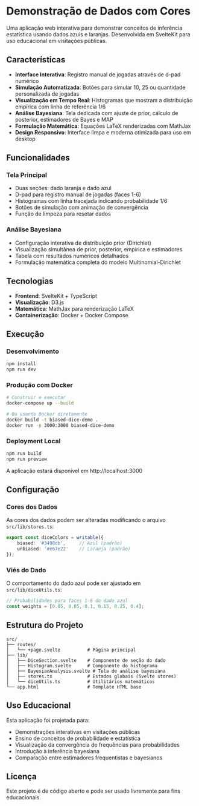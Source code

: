 # Demonstração de Dados com Cores

Uma aplicação web interativa para demonstrar conceitos de inferência estatística usando dados azuis e laranjas. Desenvolvida em SvelteKit para uso educacional em visitações públicas.

## Características

- **Interface Interativa**: Registro manual de jogadas através de d-pad numérico
- **Simulação Automatizada**: Botões para simular 10, 25 ou quantidade personalizada de jogadas
- **Visualização em Tempo Real**: Histogramas que mostram a distribuição empírica com linha de referência 1/6
- **Análise Bayesiana**: Tela dedicada com ajuste de prior, cálculo de posterior, estimadores de Bayes e MAP
- **Formulação Matemática**: Equações LaTeX renderizadas com MathJax
- **Design Responsivo**: Interface limpa e moderna otimizada para uso em desktop

## Funcionalidades

### Tela Principal
- Duas seções: dado laranja e dado azul
- D-pad para registro manual de jogadas (faces 1-6)
- Histogramas com linha tracejada indicando probabilidade 1/6
- Botões de simulação com animação de convergência
- Função de limpeza para resetar dados

### Análise Bayesiana
- Configuração interativa de distribuição prior (Dirichlet)
- Visualização simultânea de prior, posterior, empírica e estimadores
- Tabela com resultados numéricos detalhados
- Formulação matemática completa do modelo Multinomial-Dirichlet

## Tecnologias

- **Frontend**: SvelteKit + TypeScript
- **Visualização**: D3.js
- **Matemática**: MathJax para renderização LaTeX
- **Containerização**: Docker + Docker Compose

## Execução

### Desenvolvimento
```bash
npm install
npm run dev
```

### Produção com Docker
```bash
# Construir e executar
docker-compose up --build

# Ou usando Docker diretamente
docker build -t biased-dice-demo .
docker run -p 3000:3000 biased-dice-demo
```

### Deployment Local
```bash
npm run build
npm run preview
```

A aplicação estará disponível em http://localhost:3000

## Configuração

### Cores dos Dados
As cores dos dados podem ser alteradas modificando o arquivo `src/lib/stores.ts`:

```typescript
export const diceColors = writable({
    biased: '#3498db',     // Azul (padrão)
    unbiased: '#e67e22'    // Laranja (padrão)
});
```

### Viés do Dado
O comportamento do dado azul pode ser ajustado em `src/lib/diceUtils.ts`:

```typescript
// Probabilidades para faces 1-6 do dado azul
const weights = [0.05, 0.05, 0.1, 0.15, 0.25, 0.4];
```

## Estrutura do Projeto

```
src/
├── routes/
│   └── +page.svelte          # Página principal
├── lib/
│   ├── DiceSection.svelte    # Componente de seção do dado
│   ├── Histogram.svelte      # Componente do histograma
│   ├── BayesianAnalysis.svelte # Tela de análise bayesiana
│   ├── stores.ts             # Estados globais (Svelte stores)
│   └── diceUtils.ts          # Utilitários matemáticos
└── app.html                  # Template HTML base
```

## Uso Educacional

Esta aplicação foi projetada para:
- Demonstrações interativas em visitações públicas
- Ensino de conceitos de probabilidade e estatística
- Visualização da convergência de frequências para probabilidades
- Introdução à inferência bayesiana
- Comparação entre estimadores frequentistas e bayesianos

## Licença

Este projeto é de código aberto e pode ser usado livremente para fins educacionais.
